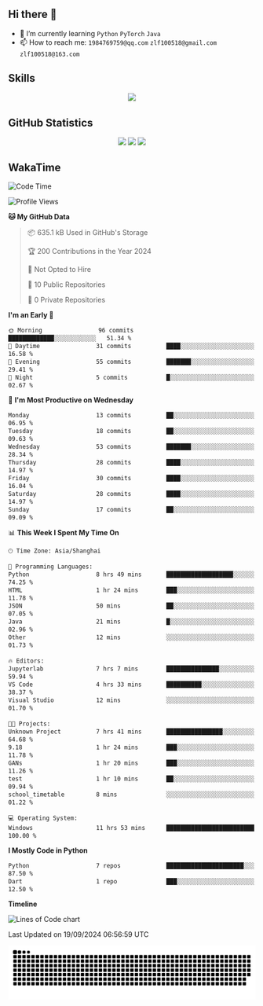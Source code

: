 ## Hi there 👋

- 🌱 I’m currently learning `Python` `PyTorch` `Java`
- 📫 How to reach me: `1984769759@qq.com` `zlf100518@gmail.com` `zlf100518@163.com`

## Skills
<div align="center"> <img src="https://skillicons.dev/icons?i=python,linux,git,github,html,css,js" /> </div>

## GitHub Statistics

<div align="center">
  <img src="https://github-readme-stats.vercel.app/api?username=mrcchenfeng&show_icons=true&theme=tokyonight" />
  <img src="https://github-readme-stats.vercel.app/api/top-langs/?username=mrcchenfeng&show_icons=true&theme=tokyonight" />
  <img src="https://github-readme-activity-graph.vercel.app/graph?username=mrcchenfeng&theme=xcode" />
</div>

## WakaTime

<!--START_SECTION:waka-->
![Code Time](http://img.shields.io/badge/Code%20Time-100%20hrs%2046%20mins-blue)

![Profile Views](http://img.shields.io/badge/Profile%20Views-3-blue)

**🐱 My GitHub Data** 

> 📦 635.1 kB Used in GitHub's Storage 
 > 
> 🏆 200 Contributions in the Year 2024
 > 
> 🚫 Not Opted to Hire
 > 
> 📜 10 Public Repositories 
 > 
> 🔑 0 Private Repositories 
 > 
**I'm an Early 🐤** 

```text
🌞 Morning                96 commits          █████████████░░░░░░░░░░░░   51.34 % 
🌆 Daytime                31 commits          ████░░░░░░░░░░░░░░░░░░░░░   16.58 % 
🌃 Evening                55 commits          ███████░░░░░░░░░░░░░░░░░░   29.41 % 
🌙 Night                  5 commits           █░░░░░░░░░░░░░░░░░░░░░░░░   02.67 % 
```
📅 **I'm Most Productive on Wednesday** 

```text
Monday                   13 commits          ██░░░░░░░░░░░░░░░░░░░░░░░   06.95 % 
Tuesday                  18 commits          ██░░░░░░░░░░░░░░░░░░░░░░░   09.63 % 
Wednesday                53 commits          ███████░░░░░░░░░░░░░░░░░░   28.34 % 
Thursday                 28 commits          ████░░░░░░░░░░░░░░░░░░░░░   14.97 % 
Friday                   30 commits          ████░░░░░░░░░░░░░░░░░░░░░   16.04 % 
Saturday                 28 commits          ████░░░░░░░░░░░░░░░░░░░░░   14.97 % 
Sunday                   17 commits          ██░░░░░░░░░░░░░░░░░░░░░░░   09.09 % 
```


📊 **This Week I Spent My Time On** 

```text
🕑︎ Time Zone: Asia/Shanghai

💬 Programming Languages: 
Python                   8 hrs 49 mins       ███████████████████░░░░░░   74.25 % 
HTML                     1 hr 24 mins        ███░░░░░░░░░░░░░░░░░░░░░░   11.78 % 
JSON                     50 mins             ██░░░░░░░░░░░░░░░░░░░░░░░   07.05 % 
Java                     21 mins             █░░░░░░░░░░░░░░░░░░░░░░░░   02.96 % 
Other                    12 mins             ░░░░░░░░░░░░░░░░░░░░░░░░░   01.73 % 

🔥 Editors: 
Jupyterlab               7 hrs 7 mins        ███████████████░░░░░░░░░░   59.94 % 
VS Code                  4 hrs 33 mins       ██████████░░░░░░░░░░░░░░░   38.37 % 
Visual Studio            12 mins             ░░░░░░░░░░░░░░░░░░░░░░░░░   01.70 % 

🐱‍💻 Projects: 
Unknown Project          7 hrs 41 mins       ████████████████░░░░░░░░░   64.68 % 
9.18                     1 hr 24 mins        ███░░░░░░░░░░░░░░░░░░░░░░   11.78 % 
GANs                     1 hr 20 mins        ███░░░░░░░░░░░░░░░░░░░░░░   11.26 % 
test                     1 hr 10 mins        ██░░░░░░░░░░░░░░░░░░░░░░░   09.94 % 
school_timetable         8 mins              ░░░░░░░░░░░░░░░░░░░░░░░░░   01.22 % 

💻 Operating System: 
Windows                  11 hrs 53 mins      █████████████████████████   100.00 % 
```

**I Mostly Code in Python** 

```text
Python                   7 repos             ██████████████████████░░░   87.50 % 
Dart                     1 repo              ███░░░░░░░░░░░░░░░░░░░░░░   12.50 % 
```



**Timeline**

![Lines of Code chart](https://raw.githubusercontent.com/mrcchenfeng/mrcchenfeng/main/assets/bar_graph.png)


 Last Updated on 19/09/2024 06:56:59 UTC
<!--END_SECTION:waka-->

<div align="center"><img src="./assets/github-snake-dark.svg" /></div>
